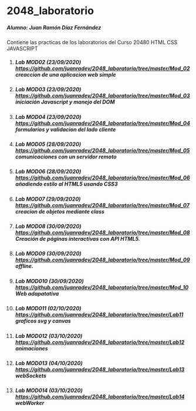 # 2048_laboratorio

##### Alumno: Juan Ramón Díaz Fernández
Contiene las practicas de los laboratorios del Curso 20480 HTML CSS JAVASCRIPT


1. ##### Lab MOD02 (23/09/2020) https://github.com/juanradev/2048_laboratorio/tree/master/Mod_02    _creaccion de una aplicacion web simple_
2. ##### Lab MOD03 (23/09/2020) https://github.com/juanradev/2048_laboratorio/tree/master/Mod_03 _iniciación Javascript y manejo del DOM_
3. ##### Lab MOD04 (23/09/2020) https://github.com/juanradev/2048_laboratorio/tree/master/Mod_04 _formularios y validacion del lado cliente_
4. ##### Lab MOD05 (28/09/2020) https://github.com/juanradev/2048_laboratorio/tree/master/Mod_05 _comunicaciones con un servidor remoto_
5. ##### Lab MOD06 (28/09/2020) https://github.com/juanradev/2048_laboratorio/tree/master/Mod_06 _añadiendo estilo al HTML5 usando CSS3_
6. ##### Lab MOD07 (29/09/2020) https://github.com/juanradev/2048_laboratorio/tree/master/Mod_07 _creacion de objetos mediante class_
7. ##### Lab MOD08 (30/09/2020) https://github.com/juanradev/2048_laboratorio/tree/master/Mod_08 _Creación de páginas interactivas con API HTML5._
8. ##### Lab MOD09 (30/09/2020) https://github.com/juanradev/2048_laboratorio/tree/master/Mod_09 _offline._
9. ##### Lab MOD010 (30/09/2020) https://github.com/juanradev/2048_laboratorio/tree/master/Mod_10 _Web adapatativa_
10. ##### Lab MOD011 (02/10/2020) https://github.com/juanradev/2048_laboratorio/tree/master/Lab11 _graficos svg y canvas_
11. ##### Lab MOD012 (03/10/2020) https://github.com/juanradev/2048_laboratorio/tree/master/Lab12 _animaciones_
11. ##### Lab MOD013 (04/10/2020) https://github.com/juanradev/2048_laboratorio/tree/master/Lab13 _webSockets_
11. ##### Lab MOD014 (03/10/2020) https://github.com/juanradev/2048_laboratorio/tree/master/Lab14 _webWorker_




